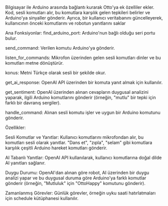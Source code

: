 Bilgisayar ile Arduino arasında bağlantı kurarak Otto'ya ek özelliler ekler. Kod, sesli komutları alır, bu komutlara karşılık gelen tepkileri belirler ve Arduino'ya sinyaller gönderir.
Ayrıca, bir kullanıcı veritabanını güncelleyerek, kullanıcının önceki komutlarını ve robotun yanıtlarını saklar

Ana Fonksiyonlar:
find_arduino_port:     Arduino'nun bağlı olduğu seri portu bulur.

send_command:          Verilen komutu Arduino'ya gönderir.

listen_for_commands:   Mikrofon üzerinden gelen sesli komutları dinler ve bu komutları metne dönüştürür.

konus:                 Metni Türkçe olarak sesli bir şekilde okur.

get_ai_response:       OpenAI API üzerinden bir komuta yanıt almak için kullanılır.

get_sentiment:         OpenAI üzerinden alınan cevapların duygusal analizini yaparak, ilgili Arduino komutlarını gönderir (örneğin, "mutlu" bir tepki için farklı bir davranış sergiler).

handle_command:        Alınan sesli komutu işler ve uygun bir Arduino komutunu gönderir.


Özellikler:

Sesli Komutlar ve Yanıtlar:
Kullanıcı komutlarını mikrofondan alır, bu komutları sesli olarak yanıtlar.
"Dans et", "zıpla", "selam" gibi komutlara karşılık çeşitli Arduino hareket komutları gönderir.

AI Tabanlı Yanıtlar:
OpenAI API kullanılarak, kullanıcı komutlarına doğal dilde AI yanıtları sağlanır.

Duygu Durumu:
OpenAI'dan alınan göre robot, AI üzerinden bir duygu analizi yapar ve bu duygusal duruma göre Arduino'ya farklı komutlar gönderir (örneğin, "Mutluluk" için "OttoHappy" komutunu gönderir).

Zamanlanmış Görevler:
Günlük görevler, örneğin uyku saati hatırlatmaları için schedule kütüphanesi kullanılır.
